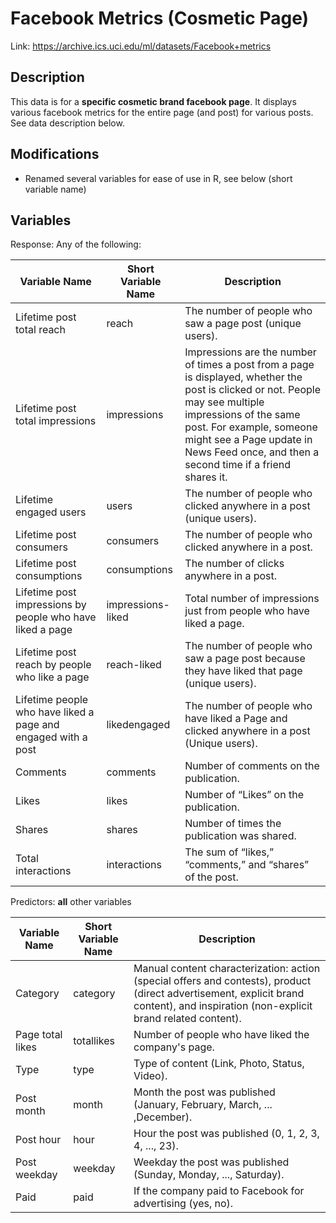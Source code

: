 # Facebook Metrics (Cosmetic Page)

Link: https://archive.ics.uci.edu/ml/datasets/Facebook+metrics

## Description

This data is for a **specific cosmetic brand facebook page**.  It displays various facebook metrics for the entire page (and post) for various posts.  See data description below.

## Modifications

* Renamed several variables for ease of use in R, see below (short variable name)

## Variables

Response: Any of the following:

| Variable Name | Short Variable Name | Description | 
| --- | --- | --- |
| Lifetime post total reach | reach | The number of people who saw a page post (unique users).|
| Lifetime post total impressions | impressions | Impressions are the number of times a post from a page is displayed, whether the post is clicked or not. People may see multiple impressions of the same post. For example, someone might see a Page update in News Feed once, and then a second time if a friend shares it. |
| Lifetime engaged users | users | The number of people who clicked anywhere in a post (unique users).|
| Lifetime post consumers | consumers | The number of people who clicked anywhere in a post.|
| Lifetime post consumptions | consumptions | The number of clicks anywhere in a post.|
| Lifetime post impressions by people who have liked a page | impressions-liked | Total number of impressions just from people who have liked a page.|
| Lifetime post reach by people who like a page | reach-liked | The number of people who saw a page post because they have liked that page (unique users). |
| Lifetime people who have liked a page and engaged with a post | likedengaged | The number of people who have liked a Page and clicked anywhere in a post (Unique users).
| Comments | comments | Number of comments on the publication.|
| Likes | likes | Number of “Likes” on the publication.|
| Shares | shares | Number of times the publication was shared.|
| Total interactions | interactions | The sum of “likes,” “comments,” and “shares” of the post. |

Predictors: **all** other variables

| Variable Name | Short Variable Name | Description | 
| --- | --- | --- |
| Category | category | Manual content characterization: action (special offers and contests), product (direct advertisement, explicit brand content), and inspiration (non-explicit brand related content).|
| Page total likes | totallikes | Number of people who have liked the company's page. |
| Type  | type | Type of content (Link, Photo, Status, Video).|
| Post month | month | Month the post was published (January, February, March, ... ,December).|
| Post hour | hour | Hour the post was published (0, 1, 2, 3, 4, ..., 23).|
| Post weekday | weekday | Weekday the post was published (Sunday, Monday, ..., Saturday).|
| Paid | paid | If the company paid to Facebook for advertising (yes, no).|
